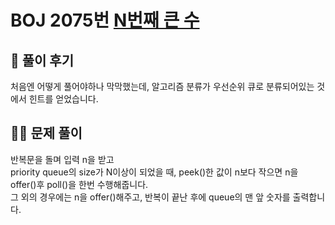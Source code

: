 # BOJ 2075번 [N번째 큰 수](https://www.acmicpc.net/problem/2075)

## 🌈 풀이 후기
처음엔 어떻게 풀어야하나 막막했는데, 알고리즘 분류가 우선순위 큐로 분류되어있는 것에서 힌트를 얻었습니다.

## 👩‍🏫 문제 풀이
반복문을 돌며 입력 n을 받고 <br>
priority queue의 size가 N이상이 되었을 때, peek()한 값이 n보다 작으면 n을 offer()후 poll()을 한번 수행해줍니다.<br>
그 외의 경우에는 n을 offer()해주고, 반복이 끝난 후에 queue의 맨 앞 숫자를 출력합니다.
